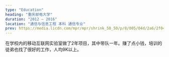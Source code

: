 ```yaml
---
type: "Education"
heading: "重庆邮电大学"
duration: "2012 – 2016"
location: "通信与信息工程 本科 通信专业"
prev: https://media.licdn.com/mpr/mpr/shrink_50_50/p/8/005/04d/2a6/2f04dd2.png
---
```


在学校内的移动互联网实验室做了2年项目，其中带队一年。赚了点小钱，培训的徒弟也找了很好的工作，人均9K以上。